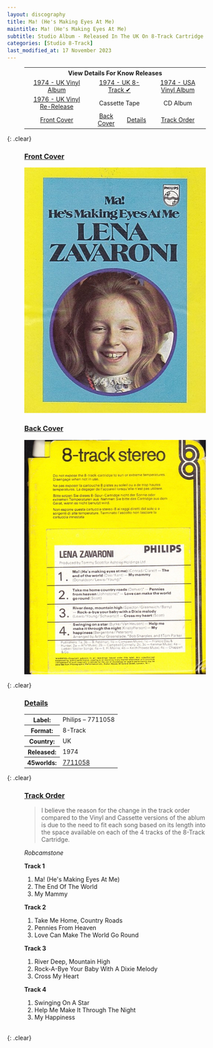```yaml
---
layout: discography
title: Ma! (He's Making Eyes At Me)
maintitle: Ma! (He's Making Eyes At Me)
subtitle: Studio Album - Released In The UK On 8-Track Cartridge
categories: [Studio 8-Track]
last_modified_at: 17 November 2023
---
```


<figure class="fig3">
<table style="text-align:center;">
<tr><th colspan="4">View Details For Know Releases</th></tr>
<tr><td><a href="/discography/studio-albums/1974-04-ma-hes-making-eyes-at-me-uk">1974 - UK Vinyl Album</a></td><td colspan="2"><a href="/discography/studio-albums/1974-ma-hes-making-eyes-at-me-uk-8-track">1974 - UK 8-Track &#x2714;</a></td><td><a href="/discography/studio-albums/1974-06-ma-hes-making-eyes-at-me-usa">1974 - USA Vinyl Album</a></td></tr>
<tr><td><a href="/discography/studio-albums/1976-ma-hes-making-eyes-at-me-uk">1976 - UK Vinyl Re-Release</a></td><td colspan="2">Cassette Tape</td><td>CD Album</td></tr>
<tr><td><a href="#fc">Front Cover</a></td><td><a href="#bc">Back Cover</a></td><td><a href="#details">Details</a></td><td><a href="#tracks">Track Order</a></td></tr>
</table>
</figure>

{: .clear}

<figure class="fig1">
<h3 id="fc"><a href="#fc">Front Cover</a></h3>
<img src="/assets/images/albums/lena-zavaroni-ma-hes-making-eyes-at-me-philips-ca.jpg" class="full-width" alt="Philips's' 8-Track Front Cover for the album Ma! (He's Making Eyes At Me) Philips – 	7711058 (1974)" />
</figure>

<figure class="fig2">
<h3 id="bc"><a href="#bc">Back Cover</a></h3>
<img src="/assets/images/albums/lena-zavaroni-ma-hes-making-eyes-at-me-1974-2-ca.jpg" class="full-width" alt="Philips's' 8-Track Back Cover for the album Ma! (He's Making Eyes At Me) Philips – 	7711058 (1974)" />
</figure>

{: .clear}

<figure class="fig3">
<h3 id="details"><a href="#details">Details</a></h3>
<table>
<tr><th>Label:</th><td>Philips – 7711058</td></tr>
<tr><th>Format:</th><td>8-Track</td></tr>
<tr><th>Country:</th><td>UK</td></tr>
<tr><th>Released:</th><td>1974</td></tr>
<tr class="split"><th>45worlds:</th><td><a class="external-link" href="https://mail.45worlds.com/tape/media/7711058">7711058</a></td></tr>
</table>
</figure>

{: .clear}

<figure class="fig3">
<h3 id="tracks"><a href="#tracks">Track Order</a></h3>
<blockquote>I believe the reason for the change in the track order compared to the Vinyl and Cassette versions of the ablum is due to the need to fit each song based on its length into the space available on each of the 4 tracks of the 8-Track Cartridge.</blockquote>
<cite>Robcamstone</cite>
</figure>

<figure class="fig1">
<strong>Track 1</strong>
<ol>
<li>Ma! (He's Making Eyes At Me)</li>
<li>The End Of The World</li>
<li>My Mammy</li>
</ol>
</figure>

<figure class="fig2">
<strong>Track 2</strong>
<ol>
<li>Take Me Home, Country Roads</li>
<li>Pennies From Heaven</li>
<li>Love Can Make The World Go Round</li>
</ol>
</figure>

<figure class="fig1">
<strong>Track 3</strong>
<ol>
<li>River Deep, Mountain High</li>
<li>Rock-A-Bye Your Baby With A Dixie Melody</li>
<li>Cross My Heart</li>
</ol>
</figure>

<figure class="fig2">
<strong>Track 4</strong>
<ol>
<li>Swinging On A Star</li>
<li>Help Me Make It Through The Night</li>
<li>My Happiness</li>
</ol>
</figure>

<br />{: .clear}

